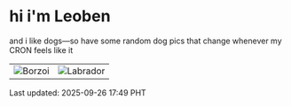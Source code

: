 # hi i'm Leoben

and i like dogs—so have some random dog pics that change whenever my CRON feels like it

|  |  |
|--------|----------|
| ![Borzoi](https://random-dog-vercel.vercel.app/api/random-borzoi?v=1758880170) | ![Labrador](https://random-dog-vercel.vercel.app/api/random-labrador?v=1758880170) |

Last updated: 2025-09-26 17:49 PHT
